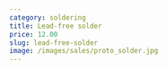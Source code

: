 ```yaml
---
category: soldering
title: Lead-free solder
price: 12.00
slug: lead-free-solder
image: /images/sales/proto_solder.jpg
---
```


